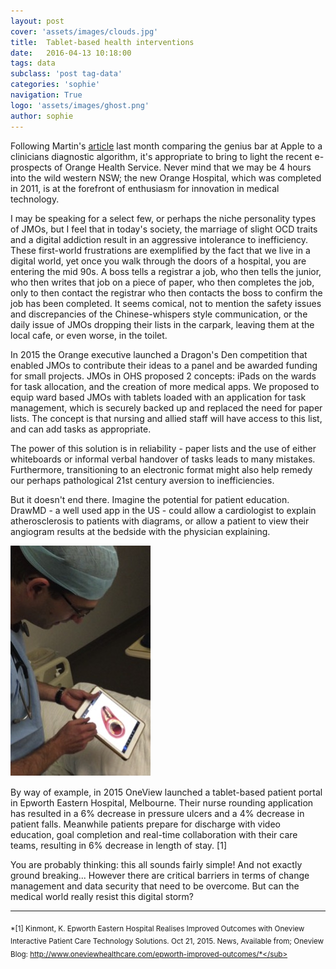 ```yaml
---
layout: post
cover: 'assets/images/clouds.jpg'
title:  Tablet-based health interventions
date:   2016-04-13 10:18:00
tags: data 
subclass: 'post tag-data'
categories: 'sophie'
navigation: True
logo: 'assets/images/ghost.png'
author: sophie
---
```

Following Martin's [article](/what-if-hospitals-ran-like-apple) last month comparing the genius bar at Apple to a clinicians diagnostic algorithm, it's appropriate to bring to light the recent e-prospects of Orange Health Service. Never mind that we may be 4 hours into the wild western NSW; the new Orange Hospital, which was completed in 2011, is at the forefront of enthusiasm for innovation in medical technology. 

I may be speaking for a select few, or perhaps the niche personality types of JMOs, but I feel that in today's society, the marriage of slight OCD traits and a digital addiction result in an aggressive intolerance to inefficiency.  These first-world frustrations are exemplified by the fact that we live in a digital world, yet once you walk through the doors of a hospital, you are entering the mid 90s.  A boss tells a registrar a job, who then tells the junior, who then writes that job on a piece of paper, who then completes the job, only to then contact the registrar who then contacts the boss to confirm the job has been completed. It seems comical, not to mention the safety issues and discrepancies of the Chinese-whispers style communication, or the daily issue of JMOs dropping their lists in the carpark, leaving them at the local cafe, or even worse, in the toilet.

In 2015 the Orange executive launched a Dragon's Den competition that enabled JMOs to contribute their ideas to a panel and be awarded funding for small projects. JMOs in OHS proposed 2 concepts: iPads on the wards for task allocation, and the creation of more medical apps. We proposed to equip ward based JMOs with tablets loaded with an application for task management, which is securely backed up and replaced the need for paper lists. The concept is that nursing and allied staff will have access to this list, and can add tasks as appropriate. 

The power of this solution is in reliability - paper lists and the use of either whiteboards or informal verbal handover of tasks leads to many mistakes. Furthermore, transitioning to an electronic format might also help remedy our perhaps pathological 21st century aversion to inefficiencies. 

But it doesn't end there. Imagine the potential for patient education. DrawMD - a well used app in the US - could allow a cardiologist to explain atherosclerosis to patients with diagrams, or allow a patient to view their angiogram results at the bedside with the physician explaining. 

![Cardiologist explaining concept to a patient using DrawMD](/assets/images/drawMD.jpg "DrawMD")

By way of example, in 2015 OneView launched a tablet-based patient portal in Epworth Eastern Hospital, Melbourne. Their nurse rounding application has resulted in a 6% decrease in pressure ulcers and a 4% decrease in patient falls. Meanwhile patients prepare for discharge with video education, goal completion and real-time collaboration with their care teams, resulting in 6% decrease in length of stay. [1]

You are probably thinking: this all sounds fairly simple! And not exactly ground breaking... However there are critical barriers in terms of change management and data security that need to be overcome. But can the medical world really resist this digital storm?

___
<sub>*[1] Kinmont, K. Epworth Eastern Hospital Realises Improved Outcomes with Oneview Interactive Patient Care Technology Solutions. Oct 21, 2015. News, Available from; Oneview Blog: http://www.oneviewhealthcare.com/epworth-improved-outcomes/*</sub>

